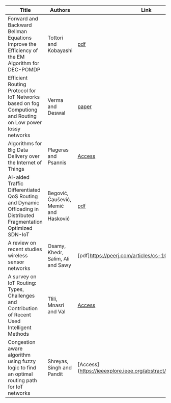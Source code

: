 | Title                                                                                                       | Authors               | Link                                                                          |
| ----------------------------------------------------------------------------------------------------------- | --------------------- | ----------------------------------------------------------------------------- |
| Forward and Backward Bellman Equations Improve the Efficiency of the EM Algorithm for DEC-POMDP             | Tottori and Kobayashi | [pdf](https://arxiv.org/pdf/2103.10752.pdf)                                   |
| Efficient Routing Protocol for IoT Networks based on fog Computiong and Routing on Low power lossy networks | Verma and Deswal      | [paper](https://www.authorea.com/doi/pdf/10.22541/au.166687986.62025152)      |
| Algorithms for Big Data Delivery over the Internet of Things                                                | Plageras and Psannis  | [Access](https://xplorestaging.ieee.org/document/8010723/citations#citations) |
| AI-aided Traffic Differentiated QoS Routing and Dynamic Offloading in Distributed Fragmentation Optimized SDN-IoT | Begović, Čaušević, Memić and Hasković | [pdf](http://www.irphouse.com/ijert20/ijertv13n8_09.pdf)|
|A review on recent studies wireless sensor networks|  Osamy, Khedr, Salim, Ali and Sawy|[pdf]https://peerj.com/articles/cs-1089/ |
| A survey on IoT Routing: Types, Challenges and Contribution of Recent Used Intelligent Methods | Tlili, Mnasri and Val | [Access](https://ieeexplore.ieee.org/document/9711649) |
| Congestion aware algorithm using fuzzy logic to find an optimal routing path for IoT networks | Shreyas, Singh and Pandit | [Access](https://ieeexplore.ieee.org/abstract/document/9004351 |